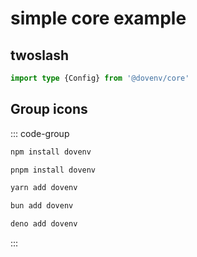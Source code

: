 # simple core example

## twoslash

```ts twoslash
import type {Config} from '@dovenv/core'

```

## Group icons

::: code-group

```bash [npm]
npm install dovenv
```

```bash [pnpm]
pnpm install dovenv
```

```bash [yarn]
yarn add dovenv
```

```bash [bun]
bun add dovenv
```

```bash [deno]
deno add dovenv
```

:::
